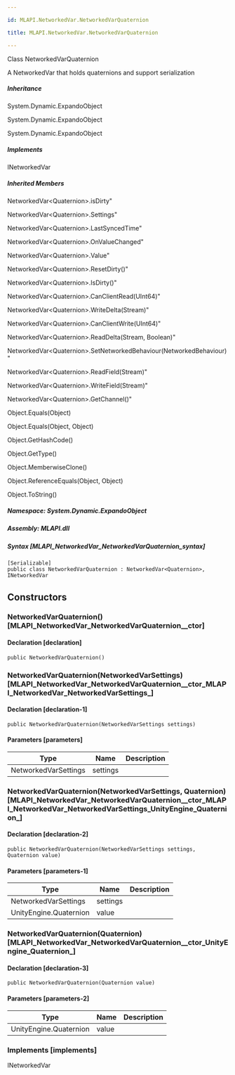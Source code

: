 ```yaml
---

id: MLAPI.NetworkedVar.NetworkedVarQuaternion

title: MLAPI.NetworkedVar.NetworkedVarQuaternion

---
```


Class NetworkedVarQuaternion

<div class="markdown level0 summary" markdown="1">

A NetworkedVar that holds quaternions and support serialization

</div>

<div class="markdown level0 conceptual" markdown="1">

</div>

<div class="inheritance" markdown="1">

##### Inheritance

<div class="level0" markdown="1">

System.Dynamic.ExpandoObject

</div>

<div class="level1" markdown="1">

System.Dynamic.ExpandoObject

</div>

<div class="level2" markdown="1">

System.Dynamic.ExpandoObject

</div>

</div>

<div markdown="1" classs="implements">

##### Implements

<div markdown="1">

INetworkedVar

</div>

</div>

<div class="inheritedMembers" markdown="1">

##### Inherited Members

<div markdown="1">

NetworkedVar\<Quaternion\>.isDirty"

</div>

<div markdown="1">

NetworkedVar\<Quaternion\>.Settings"

</div>

<div markdown="1">

NetworkedVar\<Quaternion\>.LastSyncedTime"

</div>

<div markdown="1">

NetworkedVar\<Quaternion\>.OnValueChanged"

</div>

<div markdown="1">

NetworkedVar\<Quaternion\>.Value"

</div>

<div markdown="1">

NetworkedVar\<Quaternion\>.ResetDirty()"

</div>

<div markdown="1">

NetworkedVar\<Quaternion\>.IsDirty()"

</div>

<div markdown="1">

NetworkedVar\<Quaternion\>.CanClientRead(UInt64)"

</div>

<div markdown="1">

NetworkedVar\<Quaternion\>.WriteDelta(Stream)"

</div>

<div markdown="1">

NetworkedVar\<Quaternion\>.CanClientWrite(UInt64)"

</div>

<div markdown="1">

NetworkedVar\<Quaternion\>.ReadDelta(Stream, Boolean)"

</div>

<div markdown="1">

NetworkedVar\<Quaternion\>.SetNetworkedBehaviour(NetworkedBehaviour)"

</div>

<div markdown="1">

NetworkedVar\<Quaternion\>.ReadField(Stream)"

</div>

<div markdown="1">

NetworkedVar\<Quaternion\>.WriteField(Stream)"

</div>

<div markdown="1">

NetworkedVar\<Quaternion\>.GetChannel()"

</div>

<div markdown="1">

Object.Equals(Object)

</div>

<div markdown="1">

Object.Equals(Object, Object)

</div>

<div markdown="1">

Object.GetHashCode()

</div>

<div markdown="1">

Object.GetType()

</div>

<div markdown="1">

Object.MemberwiseClone()

</div>

<div markdown="1">

Object.ReferenceEquals(Object, Object)

</div>

<div markdown="1">

Object.ToString()

</div>

</div>

##### **Namespace**: System.Dynamic.ExpandoObject

##### **Assembly**: MLAPI.dll

##### Syntax [MLAPI_NetworkedVar_NetworkedVarQuaternion_syntax]

    [Serializable]
    public class NetworkedVarQuaternion : NetworkedVar<Quaternion>, INetworkedVar

## Constructors 

### NetworkedVarQuaternion() [MLAPI_NetworkedVar_NetworkedVarQuaternion__ctor]

<div class="markdown level1 summary" markdown="1">

</div>

<div class="markdown level1 conceptual" markdown="1">

</div>

#### Declaration [declaration]

    public NetworkedVarQuaternion()

### NetworkedVarQuaternion(NetworkedVarSettings) [MLAPI_NetworkedVar_NetworkedVarQuaternion__ctor_MLAPI_NetworkedVar_NetworkedVarSettings_]

<div class="markdown level1 summary" markdown="1">

</div>

<div class="markdown level1 conceptual" markdown="1">

</div>

#### Declaration [declaration-1]

    public NetworkedVarQuaternion(NetworkedVarSettings settings)

#### Parameters [parameters]

| Type                 | Name     | Description |
|----------------------|----------|-------------|
| NetworkedVarSettings | settings |             |

### NetworkedVarQuaternion(NetworkedVarSettings, Quaternion) [MLAPI_NetworkedVar_NetworkedVarQuaternion__ctor_MLAPI_NetworkedVar_NetworkedVarSettings_UnityEngine_Quaternion_]

<div class="markdown level1 summary" markdown="1">

</div>

<div class="markdown level1 conceptual" markdown="1">

</div>

#### Declaration [declaration-2]

    public NetworkedVarQuaternion(NetworkedVarSettings settings, Quaternion value)

#### Parameters [parameters-1]

| Type                   | Name     | Description |
|------------------------|----------|-------------|
| NetworkedVarSettings   | settings |             |
| UnityEngine.Quaternion | value    |             |

### NetworkedVarQuaternion(Quaternion) [MLAPI_NetworkedVar_NetworkedVarQuaternion__ctor_UnityEngine_Quaternion_]

<div class="markdown level1 summary" markdown="1">

</div>

<div class="markdown level1 conceptual" markdown="1">

</div>

#### Declaration [declaration-3]

    public NetworkedVarQuaternion(Quaternion value)

#### Parameters [parameters-2]

| Type                   | Name  | Description |
|------------------------|-------|-------------|
| UnityEngine.Quaternion | value |             |

### Implements [implements]

<div markdown="1">

INetworkedVar

</div>
